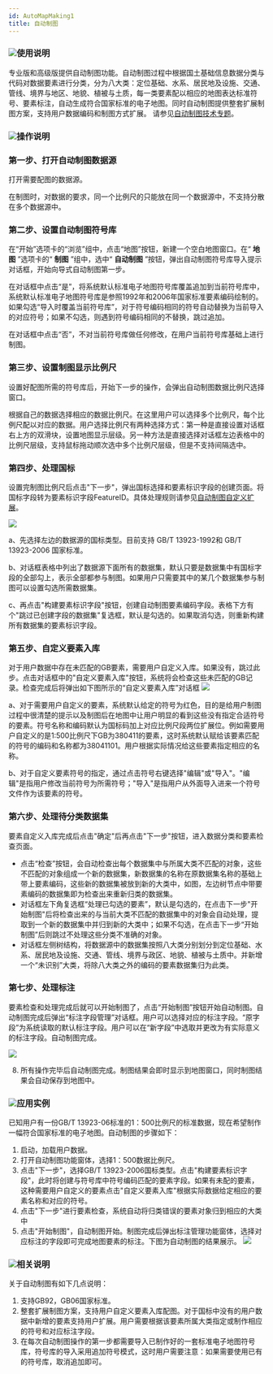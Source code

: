 ```yaml
---
id: AutoMapMaking1
title: 自动制图
---
```

### ![](../img/read.gif)使用说明

专业版和高级版提供自动制图功能。自动制图过程中根据国土基础信息数据分类与代码对数据要素进行分类，分为八大类：定位基础、水系、居民地及设施、交通、管线、境界与地区、地貌、植被与土质，每一类要素配以相应的地图表达标准符号、要素标注，自动生成符合国家标准的电子地图。同时自动制图提供整套扩展制图方案，支持用户数据编码和制图方式扩展。
请参见[自动制图技术专题](AutoMapMaking2)。

### ![](../img/read.gif)操作说明

### **第一步、打开自动制图数据源**

打开需要配图的数据源。

在制图时，对数据的要求，同一个比例尺的只能放在同一个数据源中，不支持分散在多个数据源中。

### **第二步、设置自动制图符号库**

在“开始”选项卡的“浏览”组中，点击“地图”按钮，新建一个空白地图窗口。在“ **地图** ”选项卡的“ **制图** ”组中，选中“ **自动制图**
”按钮，弹出自动制图符号库导入提示对话框，开始向导式自动制图第一步。

在对话框中点击“是”，将系统默认标准电子地图符号库覆盖追加到当前符号库中，系统默认标准电子地图符号库是参照1992年和2006年国家标准要素编码绘制的。如果勾选“导入时覆盖当前符号库”，对于符号编码相同的符号自动替换为当前导入的对应符号；如果不勾选，则遇到符号编码相同的不替换，跳过追加。

在对话框中点击“否”，不对当前符号库做任何修改，在用户当前符号库基础上进行制图。

### **第三步、设置制图显示比例尺**

设置好配图所需的符号库后，开始下一步的操作，会弹出自动制图数据比例尺选择窗口。

根据自己的数据选择相应的数据比例尺。在这里用户可以选择多个比例尺，每个比例尺配以对应的数据。用户选择比例尺有两种选择方式：第一种是直接设置对话框右上方的双滑块，设置地图显示层级。另一种方法是直接选择对话框左边表格中的比例尺层级，支持鼠标拖动顺次选中多个比例尺层级，但是不支持间隔选中。

### **第四步、处理国标**

设置完制图比例尺后点击"下一步"，弹出国标选择和要素标识字段的创建页面。将国标字段转为要素标识字段FeatureID。具体处理规则请参见[自动制图自定义扩展](AutoMapMaking3)。

![](img/AutoMapMakingSetting3.png)  


a、先选择左边的数据源的国标类型。目前支持 GB/T 13923-1992和 GB/T 13923-2006 国家标准。

b、对话框表格中列出了数据源下面所有的数据集，默认只要是数据集中有国标字段的全部勾上，表示全部都参与制图。如果用户只需要其中的某几个数据集参与制图可以设置勾选所需数据集。

c、再点击"构建要素标识字段"按钮，创建自动制图要素编码字段。表格下方有个"跳过已创建字段的数据集"复选框，默认是勾选的。如果取消勾选，则重新构建所有数据集的要素标识字段。

### **第五步、自定义要素入库**

对于用户数据中存在未匹配的GB要素，需要用户自定义入库。如果没有，跳过此步。点击对话框中的"自定义要素入库"按钮，系统将会检查这些未匹配的GB记录。检查完成后将弹出如下图所示的“自定义要素入库”对话框
![](img/definedcheckedGB.png)  


a、对于需要用户自定义的要素，系统默认给定的符号为红色，目的是给用户制图过程中很清楚的提示以及制图后在地图中让用户明显的看到这些没有指定合适符号的要素。符号名称和编码默认为国标码加上对应比例尺段两位扩展位。例如需要用户自定义的是1:500比例尺下GB为380411的要素，这时系统默认赋给该要素匹配的符号的编码和名称都为38041101。用户根据实际情况给这些要素指定相应的名称。

b、对于自定义要素符号的指定，通过点击符号右键选择"编辑"或"导入"。"编辑"是指用户修改当前符号为所需符号；"导入"是指用户从外面导入进来一个符号文件作为该要素的符号。

### **第六步、处理待分类数据集**

要素自定义入库完成后点击"确定"后再点击"下一步"按钮，进入数据分类和要素检查页面。

* 点击“检查”按钮，会自动检查出每个数据集中与所属大类不匹配的对象，这些不匹配的对象组成一个新的数据集，新数据集的名称在原数据集名称的基础上带上要素编码，这些新的数据集被放到新的大类中，如图，左边树节点中带要素编码的数据集即为检查出来重新归类的数据集。
* 对话框左下角复选框“处理已勾选的要素”，默认是勾选的，在点击下一步"开始制图"后将检查出来的与当前大类不匹配的数据集中的对象会自动处理，提取到一个新的数据集中并归到新的大类中；如果不勾选，在点击下一步“开始制图”后则跳过不处理这些分类不准确的对象。
* 对话框左侧树结构，将数据源中的数据集按照八大类分别划分到定位基础、水系、居民地及设施、交通、管线、境界与政区、地貌、植被与土质中。并新增一个“未识别”大类，将除八大类之外的编码的要素数据集归为此类。
### **第七步、处理标注**

要素检查和处理完成后就可以开始制图了，点击“开始制图”按钮开始自动制图。自动制图完成后弹出“标注字段管理”对话框。用户可以选择对应的标注字段。“原字段”为系统读取的默认标注字段。用户可以在“新字段”中选取并更改为有实际意义的标注字段。自动制图完成。

![](img/lablemanage.png)  

8. 所有操作完毕后自动制图完成。制图结果会即时显示到地图窗口，同时制图结果会自动保存到地图中。

### ![](../img/read.gif)应用实例

已知用户有一份GB/T 13923-06标准的1：500比例尺的标准数据，现在希望制作一幅符合国家标准的电子地图。自动制图的步骤如下：

1. 启动，加载用户数据。
2. 打开自动制图功能窗体，选择1：500数据比例尺。
3. 点击"下一步"，选择GB/T 13923-2006国标类型。点击"构建要素标识字段"，此时将创建与符号库中符号编码匹配的要素字段。如果有未配的要素，这种需要用户自定义的要素点击"自定义要素入库"根据实际数据给定相应的要素名称和对应的符号。
4. 点击"下一步"进行要素检查，系统自动将归类错误的要素对象归到相应的大类中
5. 点击"开始制图"，自动制图开始。制图完成后弹出标注管理功能窗体，选择对应标注的字段即可完成地图要素的标注。下图为自动制图的结果展示。
![](img/automap.png)  


### ![](../img/read.gif)相关说明

关于自动制图有如下几点说明：

1. 支持GB92，GB06国家标准。
2. 整套扩展制图方案，支持用户自定义要素入库配图。对于国标中没有的用户数据中新增的要素支持用户扩展。用户需要根据该要素所属大类指定或制作相应的符号和对应标注字段。
3. 在每次自动制图操作的第一步都需要导入已制作好的一套标准电子地图符号库，符号库的导入采用追加符号模式，这时用户需要注意：如果需要使用已有的符号库，取消追加即可。

